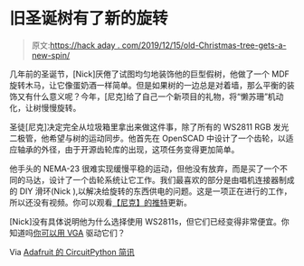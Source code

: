# 旧圣诞树有了新的旋转

> 原文:[https://hack aday . com/2019/12/15/old-Christmas-tree-gets-a-new-spin/](https://hackaday.com/2019/12/15/old-christmas-tree-gets-a-new-spin/)

几年前的圣诞节，[Nick]厌倦了试图均匀地装饰他的巨型假树，他做了一个 MDF 旋转木马，让它像蛋奶酒一样简单。但是如果树的一边总是对着墙，那么平衡的装饰又有什么意义呢？今年，[尼克]给了自己一个新项目的礼物，将“懒苏珊”机动化，让树慢慢旋转。

圣徒[尼克]决定完全从垃圾箱里拿出来做这件事，除了所有的 WS2811 RGB 发光二极管，他希望与树的运动同步。他首先在 OpenSCAD 中设计了一个齿轮，以适应轴承的外径，由于开源齿轮库的出现，这项任务变得更加简单。

他手头的 NEMA-23 很难实现缓慢平稳的运动，但他没有放弃，而是买了一个不同的马达，设计了一个齿轮系统让它工作。我们最喜欢的部分是由唱机连接器制成的 DIY 滑环(Nick ),以解决给旋转的东西供电的问题。这是一项正在进行的工作，所以还没有视频。你可以观看[【尼克】的推特](https://twitter.com/nickzoic/)更新。

[Nick]没有具体说明他为什么选择使用 WS2811s，但它们已经变得非常便宜。你知道吗[你可以用 VGA](https://hackaday.com/2016/01/04/driving-ws2811-leds-with-vga/) 驱动它们？

Via [Adafruit 的 CircuitPython 简讯](https://blog.adafruit.com/2019/12/11/icymi-circuitpython-newsletter-200-circuitpython-libraries-binho-ble-and-more-python-adafruit-circuitpython-icymi-circuitpython-micropython-thepsf-adafruit/)